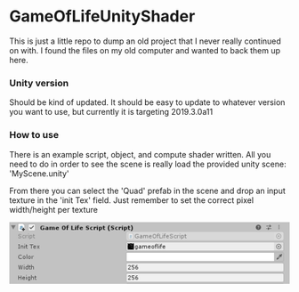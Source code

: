 # GameOfLifeUnityShader
This is just a little repo to dump an old project that I never really continued on with. I found the files on my old computer and wanted to back them up here. 

### Unity version 
Should be kind of updated. It should be easy to update to whatever version you want to use, but currently it is targeting 2019.3.0a11  

### How to use
There is an example script, object, and compute shader written. All you need to do in order to see the scene is really load the provided unity scene: 'MyScene.unity'

From there you can select the 'Quad' prefab in the scene and drop an input texture in the 'init Tex' field. Just remember to set the correct pixel width/height per texture


![image example](https://github.com/Naoki95957/GameOfLifeUnityShader/blob/master/script.PNG)
